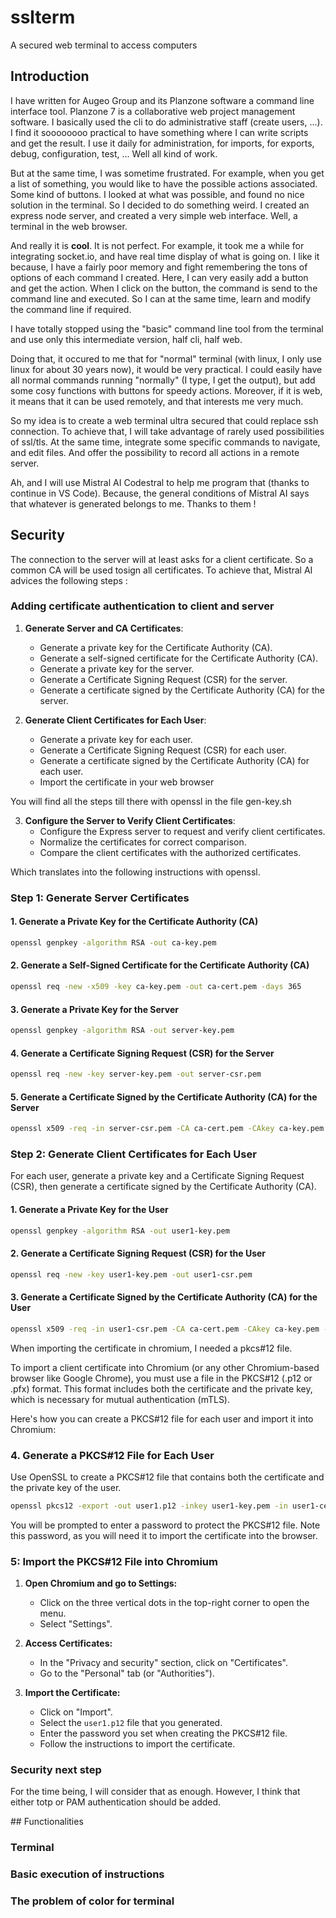 # sslterm
A secured web terminal to access computers

## Introduction

I have written for Augeo Group and its Planzone software a command line interface tool. Planzone 7 is a collaborative web project management software. I basically used the cli to do administrative staff (create users, ...). I find it soooooooo practical to have something where I can write scripts and get the result. I use it daily for administration, for imports, for exports, debug, configuration, test, ... Well all kind of work.

But at the same time, I was sometime frustrated. For example, when you get a list of something, you would like to have the possible actions associated. Some kind of buttons. I looked at what was possible, and found no nice solution in the terminal. So I decided to do something weird. I created an express node server, and created a very simple web interface. Well, a terminal in the web browser.

And really it is __cool__. It is not perfect. For example, it took me a while for integrating socket.io, and have real time display of what is going on. I like it because, I have a fairly poor memory and fight remembering the tons of options of each command I created. Here, I can very easily add a button and get the action. When I click on the button, the command is send to the command line and executed. So I can at the same time, learn and modify the command line if required.

I have totally stopped using the "basic" command line tool from the terminal and use only this intermediate version, half cli, half web.

Doing that, it occured to me that for "normal" terminal (with linux, I only use linux for about 30 years now), it would be very practical. I could easily have all normal commands running "normally" (I type, I get the output), but add some cosy functions with buttons for speedy actions. Moreover, if it is web, it means that it can be used remotely, and that interests me very much.

So my idea is to create a web terminal ultra secured that could replace ssh connection. To achieve that, I will take advantage of rarely used possibilities of ssl/tls. At the same time, integrate some specific commands to navigate, and edit files. And offer the possibility to record all actions in a remote server.

Ah, and I will use Mistral AI Codestral to help me program that (thanks to continue in VS Code). Because, the general conditions of Mistral AI says that whatever is generated belongs to me. Thanks to them !

## Security

The connection to the server will at least asks for a client certificate. So a common CA will be used tosign all certificates. To achieve that, Mistral AI advices the following steps :

### Adding certificate authentication to client and server

1. **Generate Server and CA Certificates**:
   - Generate a private key for the Certificate Authority (CA).
   - Generate a self-signed certificate for the Certificate Authority (CA).
   - Generate a private key for the server.
   - Generate a Certificate Signing Request (CSR) for the server.
   - Generate a certificate signed by the Certificate Authority (CA) for the server.

2. **Generate Client Certificates for Each User**:
   - Generate a private key for each user.
   - Generate a Certificate Signing Request (CSR) for each user.
   - Generate a certificate signed by the Certificate Authority (CA) for each user.
   - Import the certificate in your web browser

You will find all the steps till there with openssl in the file gen-key.sh

3. **Configure the Server to Verify Client Certificates**:
   - Configure the Express server to request and verify client certificates.
   - Normalize the certificates for correct comparison.
   - Compare the client certificates with the authorized certificates.

Which translates into the following instructions with openssl.

### Step 1: Generate Server Certificates

#### 1. Generate a Private Key for the Certificate Authority (CA)
```bash
openssl genpkey -algorithm RSA -out ca-key.pem
```

#### 2. Generate a Self-Signed Certificate for the Certificate Authority (CA)
```bash
openssl req -new -x509 -key ca-key.pem -out ca-cert.pem -days 365
```

#### 3. Generate a Private Key for the Server
```bash
openssl genpkey -algorithm RSA -out server-key.pem
```

#### 4. Generate a Certificate Signing Request (CSR) for the Server
```bash
openssl req -new -key server-key.pem -out server-csr.pem
```

#### 5. Generate a Certificate Signed by the Certificate Authority (CA) for the Server
```bash
openssl x509 -req -in server-csr.pem -CA ca-cert.pem -CAkey ca-key.pem -CAcreateserial -out server-cert.pem -days 365
```

### Step 2: Generate Client Certificates for Each User

For each user, generate a private key and a Certificate Signing Request (CSR), then generate a certificate signed by the Certificate Authority (CA).

#### 1. Generate a Private Key for the User
```bash
openssl genpkey -algorithm RSA -out user1-key.pem
```

#### 2. Generate a Certificate Signing Request (CSR) for the User
```bash
openssl req -new -key user1-key.pem -out user1-csr.pem
```

#### 3. Generate a Certificate Signed by the Certificate Authority (CA) for the User
```bash
openssl x509 -req -in user1-csr.pem -CA ca-cert.pem -CAkey ca-key.pem -CAcreateserial -out user1-cert.pem -days 365
```

When importing the certificate in chromium, I needed a pkcs#12 file.

To import a client certificate into Chromium (or any other Chromium-based browser like Google Chrome), you must use a file in the PKCS#12 (.p12 or .pfx) format. This format includes both the certificate and the private key, which is necessary for mutual authentication (mTLS).

Here's how you can create a PKCS#12 file for each user and import it into Chromium:

### 4. Generate a PKCS#12 File for Each User

Use OpenSSL to create a PKCS#12 file that contains both the certificate and the private key of the user.

```bash
openssl pkcs12 -export -out user1.p12 -inkey user1-key.pem -in user1-cert.pem
```

You will be prompted to enter a password to protect the PKCS#12 file. Note this password, as you will need it to import the certificate into the browser.

### 5: Import the PKCS#12 File into Chromium

1. **Open Chromium and go to Settings:**
   - Click on the three vertical dots in the top-right corner to open the menu.
   - Select "Settings".

2. **Access Certificates:**
   - In the "Privacy and security" section, click on "Certificates".
   - Go to the "Personal" tab (or "Authorities").

3. **Import the Certificate:**
   - Click on "Import".
   - Select the `user1.p12` file that you generated.
   - Enter the password you set when creating the PKCS#12 file.
   - Follow the instructions to import the certificate.

### Security next step

For the time being, I will consider that as enough. However, I think that either totp or PAM authentication should be added.

## Functionalities

### Terminal


### Basic execution of instructions


### The problem of color for terminal
